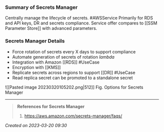 ### Summary of Secrets Manager
Centrally manage the lifecycle of secrets. #AWSService Primarily for RDS and API keys, DR and secrets compliance. Service offer compares to [[SSM Parameter Store]] with advanced parameters.

### Secrets Manager Details
- Force rotation of secrets every X days to support compliance 
- Automate generation of secrets of rotation *lambda*
- Integration with Amazon [[RDS]] #UseCase 
- Encryption with [[KMS]]
- Replicate secrets across regions to support [[DR]] #UseCase 
- Read replica secret can be promoted to a standalone secret

![[Pasted image 20230320105202.png|512]]
Fig. Options for Secrets Manager



---
> **References for Secrets Manager**
> 1. https://aws.amazon.com/secrets-manager/faqs/ 
> 
 
*Created on 2023-03-20 09:30*